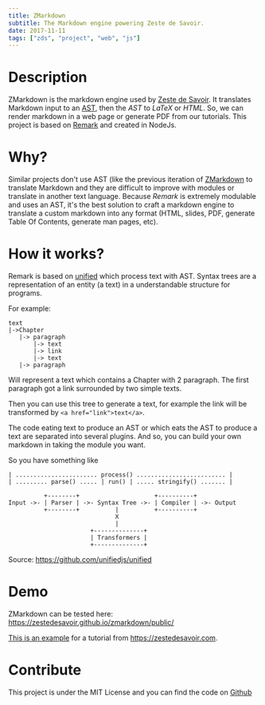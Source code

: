 ```yaml
---
title: ZMarkdown
subtitle: The Markdown engine powering Zeste de Savoir.
date: 2017-11-11
tags: ["zds", "project", "web", "js"]
---
```


# Description

ZMarkdown is the markdown engine used by [Zeste de Savoir](https://zestedesavoir.com). It translates Markdown input to an [AST](https://en.wikipedia.org/wiki/Abstract_syntax_tree), then the *AST* to *LaTeX* or *HTML*. So, we can render markdown in a web page or generate PDF from our tutorials. This project is based on [Remark](http://remark.js.org/) and created in NodeJs.

# Why?

Similar projects don't use AST (like the previous iteration of [ZMarkdown](https://github.com/zestedesavoir/Python-ZMarkdown) to translate Markdown and they are difficult to improve with modules or translate in another text language. Because *Remark* is extremely modulable and uses an AST, it's the best solution to craft a markdown engine to translate a custom markdown into any format (HTML, slides, PDF, generate Table Of Contents, generate man pages, etc).

# How it works?

Remark is based on [unified](https://github.com/unifiedjs/unified) which process text with AST. Syntax trees are a representation of an entity (a text) in a understandable structure for programs.

For example:

```
text
|->Chapter
   |-> paragraph
       |-> text
       |-> link
       |-> text
   |-> paragraph
```
Will represent a text which contains a Chapter with 2 paragraph. The first paragraph got a link surrounded by two simple texts.

Then you can use this tree to generate a text, for example the link will be transformed by `<a href="link">text</a>`.

The code eating text to produce an AST or which eats the AST to produce a text are separated into several plugins. And so, you can build your own markdown in taking the module you want.

So you have something like
```
| ....................... process() ......................... |
| ......... parse() ..... | run() | ..... stringify() ....... |

          +--------+                     +----------+
Input ->- | Parser | ->- Syntax Tree ->- | Compiler | ->- Output
          +--------+          |          +----------+
                              X
                              |
                       +--------------+
                       | Transformers |
                       +--------------+
```
Source: https://github.com/unifiedjs/unified

# Demo

ZMarkdown can be tested here: https://zestedesavoir.github.io/zmarkdown/public/

[This is an example](https://github.com/zestedesavoir/latex-template/files/1431863/test.pdf) for a tutorial from https://zestedesavoir.com.


# Contribute

This project is under the MIT License and you can find the code on [Github](https://github.com/zestedesavoir/zmarkdown)
